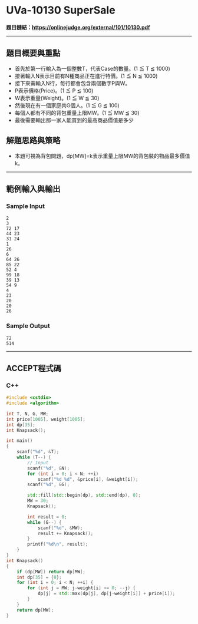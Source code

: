 # UVa-10130 SuperSale #

**題目鏈結：https://onlinejudge.org/external/101/10130.pdf**

---

## 題目概要與重點 ##
* 首先於第一行輸入為一個整數T，代表Case的數量。(1 ≦ T ≦ 1000)
* 接著輸入N表示目前有N種商品正在進行特價。(1 ≦ N ≦ 1000)
* 接下來需輸入N行，每行都會包含兩個數字P與W。
* P表示價格(Price)。(1 ≦ P ≦ 100)
* W表示重量(Weight)。(1 ≦ W ≦ 30)
* 然後現在有一個家庭共G個人。(1 ≦ G ≦ 100)
* 每個人都有不同的背包重量上限MW。(1 ≦ MW ≦ 30)
* 最後需要輸出那一家人能買到的最高商品價值是多少

## 解題思路與策略 ##
* 本題可視為背包問題，dp[MW]=k表示重量上限MW的背包裝的物品最多價值k。

---

## 範例輸入與輸出 ##
### Sample Input ###
```
2
3
72 17
44 23
31 24
1
26
6
64 26
85 22
52 4
99 18
39 13
54 9
4
23
20
20
26
```
### Sample Output ###
```
72
514
```
---

## ACCEPT程式碼 ##

### C++ ###

```c++
#include <cstdio>
#include <algorithm>

int T, N, G, MW;
int price[1005], weight[1005];
int dp[35];
int Knapsack();

int main()
{
    scanf("%d", &T);
    while (T--) {
        // Input
        scanf("%d", &N);
        for (int i = 0; i < N; ++i)
            scanf("%d %d", &price[i], &weight[i]);
        scanf("%d", &G);

        std::fill(std::begin(dp), std::end(dp), 0);
        MW = 30;
        Knapsack();

        int result = 0;
        while (G--) {
            scanf("%d", &MW);
            result += Knapsack();
        }
        printf("%d\n", result);
    }
}
int Knapsack()
{
    if (dp[MW]) return dp[MW];
    int dp[35] = {0};
    for (int i = 0; i < N; ++i) {
        for (int j = MW; j-weight[i] >= 0; --j) {
            dp[j] = std::max(dp[j], dp[j-weight[i]] + price[i]);
        }
    }
    return dp[MW];
}
```
